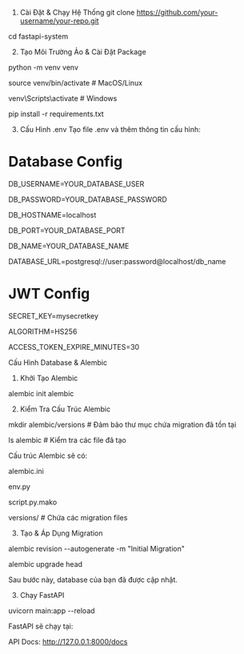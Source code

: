 1. Cài Đặt & Chạy Hệ Thống
git clone https://github.com/your-username/your-repo.git

cd fastapi-system


2. Tạo Môi Trường Ảo & Cài Đặt Package

python -m venv venv

source venv/bin/activate  # MacOS/Linux

venv\Scripts\activate      # Windows

pip install -r requirements.txt


3. Cấu Hình .env
Tạo file .env và thêm thông tin cấu hình:
# Database Config

DB_USERNAME=YOUR_DATABASE_USER

DB_PASSWORD=YOUR_DATABASE_PASSWORD

DB_HOSTNAME=localhost

DB_PORT=YOUR_DATABASE_PORT

DB_NAME=YOUR_DATABASE_NAME

DATABASE_URL=postgresql://user:password@localhost/db_name

# JWT Config

SECRET_KEY=mysecretkey

ALGORITHM=HS256

ACCESS_TOKEN_EXPIRE_MINUTES=30

Cấu Hình Database & Alembic
1. Khởi Tạo Alembic

alembic init alembic

2. Kiểm Tra Cấu Trúc Alembic

mkdir alembic/versions  # Đảm bảo thư mục chứa migration đã tồn tại

ls alembic  # Kiểm tra các file đã tạo

Cấu trúc Alembic sẽ có:


alembic.ini

env.py

script.py.mako

versions/   # Chứa các migration files

3. Tạo & Áp Dụng Migration

alembic revision --autogenerate -m "Initial Migration"

alembic upgrade head

Sau bước này, database của bạn đã được cập nhật.

3. Chạy FastAPI

uvicorn main:app --reload

FastAPI sẽ chạy tại:

API Docs: http://127.0.0.1:8000/docs
